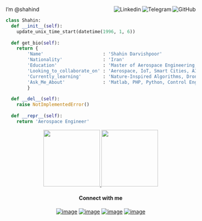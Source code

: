 I’m @shahind
<a href="https://github.com/shahind"><img align="right" alt="GitHub" src="https://img.shields.io/badge/dynamic/json?logo=github&label=GitHub+Followers&labelColor=282c34&color=181717&query=%24.data.totalSubs&url=https%3A%2F%2Fapi.spencerwoo.com%2Fsubstats%2F%3Fsource%3Dgithub%26queryKey%3Dshahind&longCache=true"/></a>
<a href="https://t.me/shahindarvishpoor"><img align="right" alt="Telegram" src="https://img.shields.io/badge/shahindarvishpoor-C6D1D9?logo=telegram&logoColor=white"/></a>
<a href="https://www.linkedin.com/in/shahin-darvishpoor-120829ab/"><img align="right" alt="Linkedin" src="https://img.shields.io/badge/shahin darvishpoor-C6D1D9?logo=linkedin&logoColor=blue"/></a>

```python
class Shahin:
  def __init__(self):
    update_unix_time_start(datetime(1996, 1, 6))
  
  def get_bio(self):
    return {
        'Name'                      : 'Shahin Darvishpoor'
        'Nationality'               : 'Iran'
        'Education'                 : 'Master of Aerospace Engineering, Flight Dynamics and Control'
        'Looking_to_collaborate_on' : 'Aerospace, IoT, Smart Cities, AI, ML, Nature-Inspired Systems, Biotechnology',
        'Currently_learning'        : 'Nature-Inspired Algorithms, Drone Swarms, Smart Cities, ML, AI',
        'Ask_Me_About'              : 'Matlab, PHP, Python, Control Engineering, Drones',
        }
   
  def __del__(self):
    raise NotImplementedError()
    
  def __repr__(self):
    return 'Aerospace Engineer'

```




<p align="center">
<a href="https://github.com/shahind">
  <img height="150em" src="https://github-readme-stats-eight-theta.vercel.app/api?username=shahind&show_icons=true&theme=algolia&include_all_commits=true&count_private=true"/>
  <img height="150em" src="https://github-readme-stats-eight-theta.vercel.app/api/top-langs/?username=shahind&layout=compact&langs_count=8&theme=algolia"/>
</a>
</p>

<h4 align="center">Connect with me</h4>
<div align="center">
  
[![image](https://img.shields.io/badge/Scholar-4285F4?style=for-the-badge&logo=GoogleScholar&logoColor=white)](https://scholar.google.com/citations?user=5_i7UFUAAAAJ&hl=en)
[![image](https://img.shields.io/badge/Researchgate-00CCBB?style=for-the-badge&logo=ResearchGate&logoColor=white)](https://www.researchgate.net/profile/Shahin-Darvishpoor)
[![image](https://img.shields.io/badge/Linkedin-0077B5?style=for-the-badge&logo=linkedin&logoColor=white)](https://www.linkedin.com/in/shahin-darvishpoor-120829ab/)
[![image](https://img.shields.io/badge/Gmail-EA4335?style=for-the-badge&logo=gmail&logoColor=white)](mailto:shahindarvishpoor@gmail..com)
</div>
